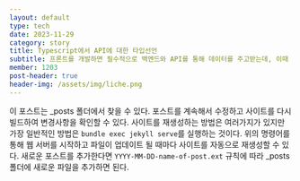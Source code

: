 ```yaml
---
layout: default
type: tech
date: 2023-11-29
category: story
title: Typescript에서 API에 대한 타입선언
subtitle: 프론트를 개발하면 필수적으로 백엔드와 API를 통해 데이터를 주고받는데, 이때 get이나 post 등 어떤 메소드를 써도 백엔드에 보내는 request, 받을때 response에 대한 타입을 선언해야합니다.
member: 1203
post-header: true
header-img: /assets/img/liche.png
---
```


이 포스트는 \_posts 폴더에서 찾을 수 있다.
포스트를 계속해서 수정하고 사이트를 다시 빌드하여 변경사항을 확인할 수 있다.
사이트를 재생성하는 방법은 여러가지가 있지만 가장 일반적인 방법은 `bundle exec jekyll serve`를 실행하는 것이다.
위의 명령어를 통해 웹 서버를 시작하고 파일이 업데이트 될 때마다 사이트를 자동으로 재생성할 수 있다.
새로운 포스트를 추가한다면 `YYYY-MM-DD-name-of-post.ext` 규칙에 따라 \_posts 폴더에 새로운 파일을 추가하면 된다.
